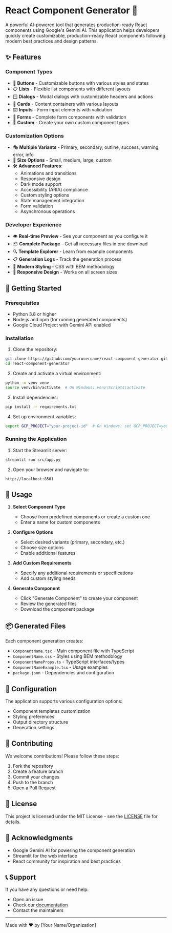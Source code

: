 # React Component Generator 🧩

A powerful AI-powered tool that generates production-ready React components using Google's Gemini AI. This application helps developers quickly create customizable, production-ready React components following modern best practices and design patterns.

## ✨ Features

### Component Types
- 🔘 **Buttons** - Customizable buttons with various styles and states
- 📋 **Lists** - Flexible list components with different layouts
- 🪟 **Dialogs** - Modal dialogs with customizable headers and actions
- 🎴 **Cards** - Content containers with various layouts
- ⌨️ **Inputs** - Form input elements with validation
- 📝 **Forms** - Complete form components with validation
- 🎨 **Custom** - Create your own custom component types

### Customization Options
- 🎭 **Multiple Variants** - Primary, secondary, outline, success, warning, error, info
- 📏 **Size Options** - Small, medium, large, custom
- 🛠️ **Advanced Features**:
  - Animations and transitions
  - Responsive design
  - Dark mode support
  - Accessibility (ARIA) compliance
  - Custom styling options
  - State management integration
  - Form validation
  - Asynchronous operations

### Developer Experience
- 👁️ **Real-time Preview** - See your component as you configure it
- 📦 **Complete Package** - Get all necessary files in one download
- 🔍 **Template Explorer** - Learn from example components
- 📋 **Generation Logs** - Track the generation process
- 💅 **Modern Styling** - CSS with BEM methodology
- 📱 **Responsive Design** - Works on all screen sizes

## 🚀 Getting Started

### Prerequisites
- Python 3.8 or higher
- Node.js and npm (for running generated components)
- Google Cloud Project with Gemini API enabled

### Installation

1. Clone the repository:
```bash
git clone https://github.com/yourusername/react-component-generator.git
cd react-component-generator
```

2. Create and activate a virtual environment:
```bash
python -m venv venv
source venv/bin/activate  # On Windows: venv\Scripts\activate
```

3. Install dependencies:
```bash
pip install -r requirements.txt
```

4. Set up environment variables:
```bash
export GCP_PROJECT="your-project-id"  # On Windows: set GCP_PROJECT=your-project-id
```

### Running the Application

1. Start the Streamlit server:
```bash
streamlit run src/app.py
```

2. Open your browser and navigate to:
```
http://localhost:8501
```

## 🎯 Usage

1. **Select Component Type**
   - Choose from predefined components or create a custom one
   - Enter a name for custom components

2. **Configure Options**
   - Select desired variants (primary, secondary, etc.)
   - Choose size options
   - Enable additional features

3. **Add Custom Requirements**
   - Specify any additional requirements or specifications
   - Add custom styling needs

4. **Generate Component**
   - Click "Generate Component" to create your component
   - Review the generated files
   - Download the component package

## 📦 Generated Files

Each component generation creates:
- `ComponentName.tsx` - Main component file with TypeScript
- `ComponentName.css` - Styles using BEM methodology
- `ComponentNameProps.ts` - TypeScript interfaces/types
- `ComponentNameExample.tsx` - Usage examples
- `package.json` - Dependencies and configuration

## 🔧 Configuration

The application supports various configuration options:
- Component templates customization
- Styling preferences
- Output directory structure
- Generation settings

## 🤝 Contributing

We welcome contributions! Please follow these steps:

1. Fork the repository
2. Create a feature branch
3. Commit your changes
4. Push to the branch
5. Open a Pull Request

## 📝 License

This project is licensed under the MIT License - see the [LICENSE](LICENSE) file for details.

## 🙏 Acknowledgments

- Google Gemini AI for powering the component generation
- Streamlit for the web interface
- React community for inspiration and best practices

## 📞 Support

If you have any questions or need help:
- Open an issue
- Check our [documentation](docs/README.md)
- Contact the maintainers

---

Made with ❤️ by [Your Name/Organization] 
